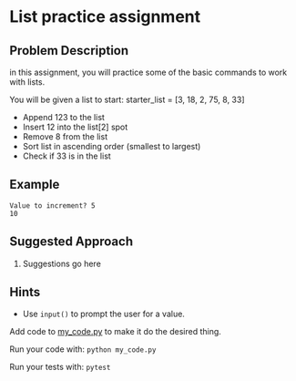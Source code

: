 # List practice assignment

## Problem Description
in this assignment, you will practice some of the basic commands to work with lists.

You will be given a list to start: starter_list = [3, 18, 2, 75, 8, 33]
* Append 123 to the list
* Insert 12 into the list[2] spot
* Remove 8 from the list
* Sort list in ascending order (smallest to largest)
* Check if 33 is in the list


## Example
```
Value to increment? 5
10
```

## Suggested Approach
1) Suggestions go here

## Hints
* Use `input()` to prompt the user for a value. 

Add code to [my_code.py](./my_code.py) to make it do the desired thing.

Run your code with: `python my_code.py`

Run your tests with: `pytest`
